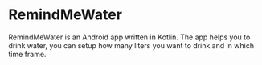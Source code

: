 # RemindMeWater

RemindMeWater is an Android app written in Kotlin. The app helps you to drink water, you can setup how many liters you want to drink and in which time frame.
